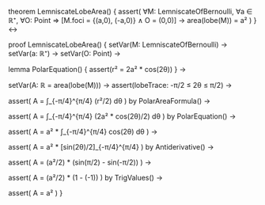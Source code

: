 theorem LemniscateLobeArea() {
  assert(
    ∀M: LemniscateOfBernoulli, ∀a ∈ ℝ⁺, ∀O: Point ⇒
    [M.foci = {(a,0), (-a,0)} ∧ O = (0,0)] →
    area(lobe(M)) = a²
  )
} ↔

proof LemniscateLobeArea() {
  setVar(M: LemniscateOfBernoulli) →
  setVar(a: ℝ⁺) →
  setVar(O: Point) →
  
  lemma PolarEquation() {
    assert(r² = 2a² * cos(2θ))
  } →
  
  setVar(A: ℝ = area(lobe(M))) →
  assert(lobeTrace: -π/2 ≤ 2θ ≤ π/2) →
  
  assert(
    A = ∫_{-π/4}^{π/4} (r²/2) dθ
  ) by PolarAreaFormula() →
  
  assert(
    A = ∫_{-π/4}^{π/4} (2a² * cos(2θ)/2) dθ
  ) by PolarEquation() →
  
  assert(
    A = a² * ∫_{-π/4}^{π/4} cos(2θ) dθ
  ) →
  
  assert(
    A = a² * [sin(2θ)/2]_{-π/4}^{π/4}
  ) by Antiderivative() →
  
  assert(
    A = (a²/2) * (sin(π/2) - sin(-π/2))
  ) →
  
  assert(
    A = (a²/2) * (1 - (-1))
  ) by TrigValues() →
  
  assert(
    A = a²
  )
}